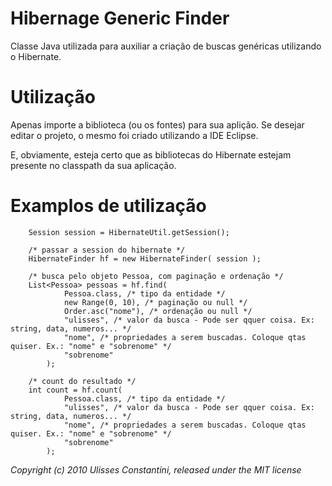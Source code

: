 Hibernage Generic Finder
========================

Classe Java utilizada para auxiliar a criação de buscas genéricas utilizando o Hibernate.

Utilização
==========

Apenas importe a biblioteca (ou os fontes) para sua aplição. 
Se desejar editar o projeto, o mesmo foi criado utilizando a IDE Eclipse.

E, obviamente, esteja certo que as bibliotecas do Hibernate estejam presente
no classpath da sua aplicação.



Examplos de utilização
======================

        Session session = HibernateUtil.getSession();

		/* passar a session do hibernate */
		HibernateFinder hf = new HibernateFinder( session );
		
		/* busca pelo objeto Pessoa, com paginação e ordenação */
		List<Pessoa> pessoas = hf.find(
				Pessoa.class, /* tipo da entidade */
				new Range(0, 10), /* paginação ou null */
				Order.asc("nome"), /* ordenação ou null */
				"ulisses", /* valor da busca - Pode ser qquer coisa. Ex: string, data, numeros... */
				"nome", /* propriedades a serem buscadas. Coloque qtas quiser. Ex.: "nome" e "sobrenome" */
				"sobrenome"
			);
		
		/* count do resultado */
		int count = hf.count(
				Pessoa.class, /* tipo da entidade */
				"ulisses", /* valor da busca - Pode ser qquer coisa. Ex: string, data, numeros... */
				"nome", /* propriedades a serem buscadas. Coloque qtas quiser. Ex.: "nome" e "sobrenome" */
				"sobrenome"
			);


_Copyright (c) 2010 Ulisses Constantini, released under the MIT license_